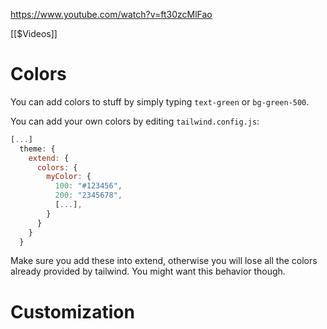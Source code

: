 https://www.youtube.com/watch?v=ft30zcMlFao

[[$Videos]]

# Colors

You can add colors to stuff by simply typing `text-green` or `bg-green-500`.

You can add your own colors by editing `tailwind.config.js`:

```js
[...]
  theme: {
    extend: {
      colors: {
	    myColor: {
	      100: "#123456",
	      200: "2345678",
	      [...],
	    }
	  }
    }
  }
```

Make sure you add these into extend, otherwise you will lose all the colors already provided by tailwind. You might want this behavior though.

# Customization

